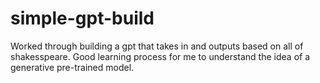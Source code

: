 # simple-gpt-build
 Worked through building a gpt that takes in and outputs based on all of shakesspeare. Good learning process for me to understand the idea of a generative pre-trained model.
